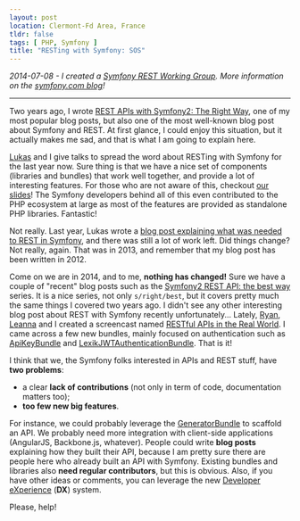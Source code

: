 ```yaml
---
layout: post
location: Clermont-Fd Area, France
tldr: false
tags: [ PHP, Symfony ]
title: "RESTing with Symfony: SOS"
---
```


_2014-07-08 - I created a [Symfony REST Working Group](https://groups.google.com/forum/#!forum/resting-with-symfony). More information on the [symfony.com blog](http://symfony.com/blog/improving-rest-in-symfony)!_

---

Two years ago, I wrote [REST APIs with Symfony2: The Right
Way](/2012/08/02/rest-apis-with-symfony2-the-right-way/), one of my most popular
blog posts, but also one of the most well-known blog post about Symfony and
REST. At first glance, I could enjoy this situation, but it actually makes me
sad, and that is what I am going to explain here.

[Lukas](https://twitter.com/lsmith) and I give talks to spread the word about
RESTing with Symfony for the last year now. Sure thing is that we have a nice
set of components (libraries and bundles) that work well together, and provide a
lot of interesting features.  For those who are not aware of this, checkout
[our](http://friendsofsymfony.github.io/slides/rest-dans-le-monde-symfony.html)
[slides](http://friendsofsymfony.github.io/slides/build-awesome-rest-apis-with-symfony2.html)!
The Symfony developers behind all of this even contributed to the PHP ecosystem
at large as most of the features are provided as standalone PHP libraries.
Fantastic!

Not really. Last year, Lukas wrote a [blog post explaining what was needed to
REST in Symfony](http://pooteeweet.org/blog/2221), and there was still a lot of
work left. Did things change? Not really, again. That was in 2013, and remember
that my blog post has been written in 2012.

Come on we are in 2014, and to me, **nothing has changed!** Sure we have a
couple of "recent" blog posts such as the [Symfony2 REST API: the best
way](http://welcometothebundle.com/symfony2-rest-api-the-best-2013-way/) series.
It is a nice series, not only `s/right/best`, but it covers pretty much the same
things I covered two years ago. I didn't see any other interesting blog post
about REST with Symfony recently unfortunately... Lately,
[Ryan](https://twitter.com/weaverryan),
[Leanna](https://twitter.com/leannapelham) and I created a screencast named
[RESTful APIs in the Real World](https://knpuniversity.com/screencast/rest).
I came across a few new bundles, mainly focused on authentication such as
[ApiKeyBundle](https://github.com/uecode/api-key-bundle) and
[LexikJWTAuthenticationBundle](https://github.com/lexik/LexikJWTAuthenticationBundle).
That is it!

I think that we, the Symfony folks interested in APIs and REST stuff, have **two
problems**:

* a clear **lack of contributions** (not only in term of code, documentation
  matters too);
* **too few new big features**.

For instance, we could probably leverage the
[GeneratorBundle](https://github.com/sensiolabs/SensioGeneratorBundle) to
scaffold an API. We probably need more integration with client-side applications
(AngularJS, Backbone.js, whatever). People could write **blog posts** explaining
how they built their API, because I am pretty sure there are people here who
already built an API with Symfony. Existing bundles and libraries also **need
regular contributors**, but this is obvious. Also, if you have other ideas or
comments, you can leverage the new [Developer
eXperience](http://symfony.com/blog/making-the-symfony-experience-exceptional)
(**DX**) system.

Please, help!
